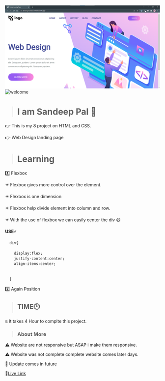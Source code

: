 ![thumbnail](thumbnail.png)
![welcome](https://img.shields.io/badge/Hello-Welcome-brightgreen)

> # I am Sandeep Pal 🙏
👉 This is my 8 project on HTML and CSS.

👉 Web Design landing page

> # Learning
1️⃣ Flexbox 

  ✴️ Flexbox gives more control over the element.

  ✴️ Flexbox is one dimension 

  ✴️ Flexbox help divide element into column and row.
  
  ✴️ With the use of flexbox we can easily center the div 😄

  __USE__⚡
```html
  div{

    display:flex;
    justify-content:center;
    align-items:center;


  }
```

2️⃣ Again Position


> ## TIME🕑

🔛 It takes 4 Hour to complte this project.

> ### About More
⚠️ Website are not responsive but ASAP i make them responsive.

⚠️ Website was not complete complete website comes later days.

🔁 Update comes in future 


🔗[Live Link]([https://super-valkyrie-421073.netlify.app/](https://6305b2edc3e95f3450fd35a2--animated-strudel-8feca1.netlify.app/))

